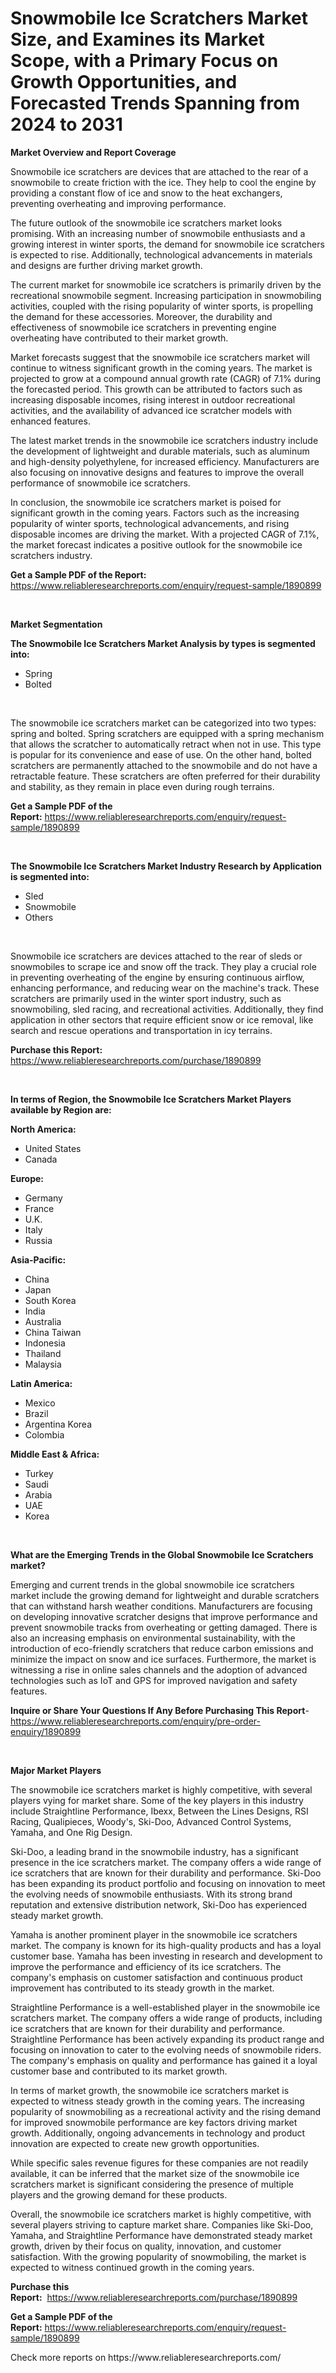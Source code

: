 <p><h1>Snowmobile Ice Scratchers Market Size, and Examines its Market Scope, with a Primary Focus on Growth Opportunities, and Forecasted Trends Spanning from 2024 to 2031</h1></p><p><strong>Market Overview and Report Coverage</strong></p>
<p><p>Snowmobile ice scratchers are devices that are attached to the rear of a snowmobile to create friction with the ice. They help to cool the engine by providing a constant flow of ice and snow to the heat exchangers, preventing overheating and improving performance.</p><p>The future outlook of the snowmobile ice scratchers market looks promising. With an increasing number of snowmobile enthusiasts and a growing interest in winter sports, the demand for snowmobile ice scratchers is expected to rise. Additionally, technological advancements in materials and designs are further driving market growth.</p><p>The current market for snowmobile ice scratchers is primarily driven by the recreational snowmobile segment. Increasing participation in snowmobiling activities, coupled with the rising popularity of winter sports, is propelling the demand for these accessories. Moreover, the durability and effectiveness of snowmobile ice scratchers in preventing engine overheating have contributed to their market growth.</p><p>Market forecasts suggest that the snowmobile ice scratchers market will continue to witness significant growth in the coming years. The market is projected to grow at a compound annual growth rate (CAGR) of 7.1% during the forecasted period. This growth can be attributed to factors such as increasing disposable incomes, rising interest in outdoor recreational activities, and the availability of advanced ice scratcher models with enhanced features.</p><p>The latest market trends in the snowmobile ice scratchers industry include the development of lightweight and durable materials, such as aluminum and high-density polyethylene, for increased efficiency. Manufacturers are also focusing on innovative designs and features to improve the overall performance of snowmobile ice scratchers.</p><p>In conclusion, the snowmobile ice scratchers market is poised for significant growth in the coming years. Factors such as the increasing popularity of winter sports, technological advancements, and rising disposable incomes are driving the market. With a projected CAGR of 7.1%, the market forecast indicates a positive outlook for the snowmobile ice scratchers industry.</p></p>
<p><strong>Get a Sample PDF of the Report:</strong> <a href="https://www.reliableresearchreports.com/enquiry/request-sample/1890899">https://www.reliableresearchreports.com/enquiry/request-sample/1890899</a></p>
<p>&nbsp;</p>
<p><strong>Market Segmentation</strong></p>
<p><strong>The Snowmobile Ice Scratchers Market Analysis by types is segmented into:</strong></p>
<p><ul><li>Spring</li><li>Bolted</li></ul></p>
<p>&nbsp;</p>
<p><p>The snowmobile ice scratchers market can be categorized into two types: spring and bolted. Spring scratchers are equipped with a spring mechanism that allows the scratcher to automatically retract when not in use. This type is popular for its convenience and ease of use. On the other hand, bolted scratchers are permanently attached to the snowmobile and do not have a retractable feature. These scratchers are often preferred for their durability and stability, as they remain in place even during rough terrains.</p></p>
<p><strong>Get a Sample PDF of the Report:</strong>&nbsp;<a href="https://www.reliableresearchreports.com/enquiry/request-sample/1890899">https://www.reliableresearchreports.com/enquiry/request-sample/1890899</a></p>
<p>&nbsp;</p>
<p><strong>The Snowmobile Ice Scratchers Market Industry Research by Application is segmented into:</strong></p>
<p><ul><li>Sled</li><li>Snowmobile</li><li>Others</li></ul></p>
<p>&nbsp;</p>
<p><p>Snowmobile ice scratchers are devices attached to the rear of sleds or snowmobiles to scrape ice and snow off the track. They play a crucial role in preventing overheating of the engine by ensuring continuous airflow, enhancing performance, and reducing wear on the machine's track. These scratchers are primarily used in the winter sport industry, such as snowmobiling, sled racing, and recreational activities. Additionally, they find application in other sectors that require efficient snow or ice removal, like search and rescue operations and transportation in icy terrains.</p></p>
<p><strong>Purchase this Report:</strong>&nbsp; <a href="https://www.reliableresearchreports.com/purchase/1890899">https://www.reliableresearchreports.com/purchase/1890899</a></p>
<p>&nbsp;</p>
<p><strong>In terms of Region, the Snowmobile Ice Scratchers Market Players available by Region are:</strong></p>
<p>
    <p> <strong> North America: </strong>
        <ul>
            <li>United States</li>
            <li>Canada</li>
        </ul>
        </p> 
    <p> <strong> Europe: </strong>
        <ul>
            <li>Germany</li>
            <li>France</li>
            <li>U.K.</li>
            <li>Italy</li>
            <li>Russia</li>
        </ul>
        </p> 
    <p> <strong> Asia-Pacific: </strong>
        <ul>
            <li>China</li>
            <li>Japan</li>
            <li>South Korea</li>
            <li>India</li>
            <li>Australia</li>
            <li>China Taiwan</li>
            <li>Indonesia</li>
            <li>Thailand</li>
            <li>Malaysia</li>
        </ul>
        </p> 
    <p> <strong> Latin America: </strong>
        <ul>
            <li>Mexico</li>
            <li>Brazil</li>
            <li>Argentina Korea</li>
            <li>Colombia</li>
        </ul>
        </p> 
    <p> <strong> Middle East & Africa: </strong>
        <ul>
            <li>Turkey</li>
            <li>Saudi</li>
            <li>Arabia</li>
            <li>UAE</li>
            <li>Korea</li>
        </ul>
    </p>
    </p>
<p>&nbsp;</p>
<p><strong>What are the Emerging Trends in the Global Snowmobile Ice Scratchers market?</strong></p>
<p><p>Emerging and current trends in the global snowmobile ice scratchers market include the growing demand for lightweight and durable scratchers that can withstand harsh weather conditions. Manufacturers are focusing on developing innovative scratcher designs that improve performance and prevent snowmobile tracks from overheating or getting damaged. There is also an increasing emphasis on environmental sustainability, with the introduction of eco-friendly scratchers that reduce carbon emissions and minimize the impact on snow and ice surfaces. Furthermore, the market is witnessing a rise in online sales channels and the adoption of advanced technologies such as IoT and GPS for improved navigation and safety features.</p></p>
<p><strong>Inquire or Share Your Questions If Any Before Purchasing This Report</strong>- <a href="https://www.reliableresearchreports.com/enquiry/pre-order-enquiry/1890899">https://www.reliableresearchreports.com/enquiry/pre-order-enquiry/1890899</a></p>
<p>&nbsp;</p>
<p><strong>Major Market Players</strong></p>
<p><p>The snowmobile ice scratchers market is highly competitive, with several players vying for market share. Some of the key players in this industry include Straightline Performance, Ibexx, Between the Lines Designs, RSI Racing, Qualipieces, Woody's, Ski-Doo, Advanced Control Systems, Yamaha, and One Rig Design.</p><p>Ski-Doo, a leading brand in the snowmobile industry, has a significant presence in the ice scratchers market. The company offers a wide range of ice scratchers that are known for their durability and performance. Ski-Doo has been expanding its product portfolio and focusing on innovation to meet the evolving needs of snowmobile enthusiasts. With its strong brand reputation and extensive distribution network, Ski-Doo has experienced steady market growth.</p><p>Yamaha is another prominent player in the snowmobile ice scratchers market. The company is known for its high-quality products and has a loyal customer base. Yamaha has been investing in research and development to improve the performance and efficiency of its ice scratchers. The company's emphasis on customer satisfaction and continuous product improvement has contributed to its steady growth in the market.</p><p>Straightline Performance is a well-established player in the snowmobile ice scratchers market. The company offers a wide range of products, including ice scratchers that are known for their durability and performance. Straightline Performance has been actively expanding its product range and focusing on innovation to cater to the evolving needs of snowmobile riders. The company's emphasis on quality and performance has gained it a loyal customer base and contributed to its market growth.</p><p>In terms of market growth, the snowmobile ice scratchers market is expected to witness steady growth in the coming years. The increasing popularity of snowmobiling as a recreational activity and the rising demand for improved snowmobile performance are key factors driving market growth. Additionally, ongoing advancements in technology and product innovation are expected to create new growth opportunities.</p><p>While specific sales revenue figures for these companies are not readily available, it can be inferred that the market size of the snowmobile ice scratchers market is significant considering the presence of multiple players and the growing demand for these products.</p><p>Overall, the snowmobile ice scratchers market is highly competitive, with several players striving to capture market share. Companies like Ski-Doo, Yamaha, and Straightline Performance have demonstrated steady market growth, driven by their focus on quality, innovation, and customer satisfaction. With the growing popularity of snowmobiling, the market is expected to witness continued growth in the coming years.</p></p>
<p><strong>Purchase this Report:</strong>&nbsp;&nbsp;<a href="https://www.reliableresearchreports.com/purchase/1890899">https://www.reliableresearchreports.com/purchase/1890899</a></p>
<p></p>
<p><strong>Get a Sample PDF of the Report:</strong>&nbsp;<a href="https://www.reliableresearchreports.com/enquiry/request-sample/1890899">https://www.reliableresearchreports.com/enquiry/request-sample/1890899</a></p>
<p>Check more reports on https://www.reliableresearchreports.com/</p>